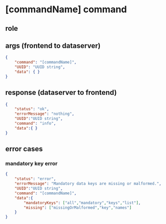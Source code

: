 # [commandName] command
## role


## args (frontend to dataserver)
```json
{
    "command": "[commandName]",
    "UUID": "UUID string",
    "data": { }
}
```

## response (dataserver to frontend)
```json
{
    "status": "ok",
    "errorMessage": "nothing",
    "UUID":"UUID string",
    "command": "info",
    "data":{ }
}
```

## error cases
### mandatory key error
```json
{
    "status": "error",
    "errorMessage": "Mandatory data keys are missing or malformed.",
    "UUID":"UUID string",
    "command": "[commandName]",
    "data":{
        "mandatoryKeys": ["all","mandatory","keys","list"],
        "missing": ["missingOrMalformed","key","names"]
    }
}
```


